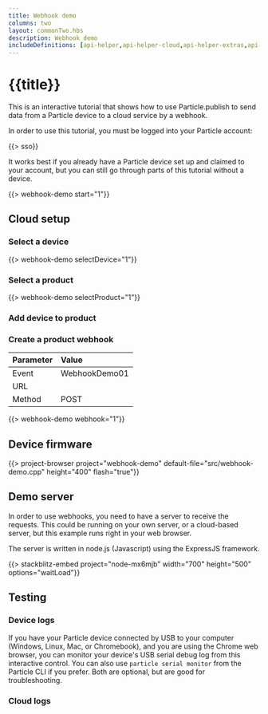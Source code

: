 ```yaml
---
title: Webhook demo
columns: two
layout: commonTwo.hbs
description: Webhook demo
includeDefinitions: [api-helper,api-helper-cloud,api-helper-extras,api-helper-projects,stackblitz,webhook-demo,zip]
---
```


# {{title}}

This is an interactive tutorial that shows how to use Particle.publish to send data from a Particle device to a cloud service by a webhook.

In order to use this tutorial, you must be logged into your Particle account:

{{> sso}}

It works best if you already have a Particle device set up and claimed to your account, but you can still go through parts of this tutorial without a device.

{{> webhook-demo start="1"}}

## Cloud setup

### Select a device

{{> webhook-demo selectDevice="1"}}


### Select a product

{{> webhook-demo selectProduct="1"}}



### Add device to product



### Create a product webhook

| Parameter | Value | 
| :--- | :--- |
| Event | WebhookDemo01 |
| URL | |
| Method | POST |


{{> webhook-demo webhook="1"}}


## Device firmware

{{> project-browser project="webhook-demo" default-file="src/webhook-demo.cpp" height="400" flash="true"}}


## Demo server

In order to use webhooks, you need to have a server to receive the requests. This could be running on your own server, or a cloud-based server, but this example runs right in your web browser.

The server is written in node.js (Javascript) using the ExpressJS framework. 

{{> stackblitz-embed project="node-mx6mjb" width="700" height="500" options="waitLoad"}}

## Testing

### Device logs

If you have your Particle device connected by USB to your computer (Windows, Linux, Mac, or Chromebook), and you are using the Chrome web browser, you can monitor your device's USB serial debug log from this interactive control. You can also use `particle serial monitor` from the Particle CLI if you prefer. Both are optional, but are good for troubleshooting.


### Cloud logs


